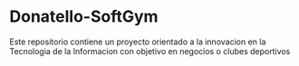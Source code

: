 # Donatello-SoftGym
Este repositorio contiene un proyecto orientado a la innovacion en la Tecnologia de la Informacion con objetivo en negocios o clubes deportivos

